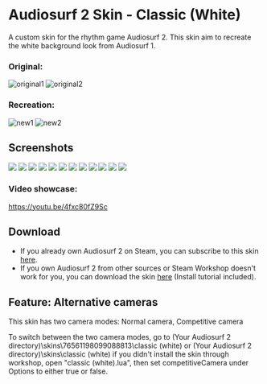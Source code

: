 # Audiosurf 2 Skin - Classic (White)
A custom skin for the rhythm game Audiosurf 2. This skin aim to recreate the white background look from Audiosurf 1.

### Original:
![original1](https://external-content.duckduckgo.com/iu/?u=https%3A%2F%2Fi.ytimg.com%2Fvi%2Fy_0vG9o-M0M%2Fmaxresdefault.jpg&f=1&nofb=1 )
![original2](https://external-content.duckduckgo.com/iu/?u=https%3A%2F%2Fapps4win.com%2Fwp-content%2Fuploads%2F2019%2F08%2Faudiosurf-13144-2.jpg&f=1&nofb=1)

### Recreation:
![new1](https://steamuserimages-a.akamaihd.net/ugc/1858301496484151855/D2B0E1EB307A5E45D399CFAF39BE24ED4AA4EAE6/?imw=5000&imh=5000&ima=fit&impolicy=Letterbox&imcolor=#000000&letterbox=false)
![new2](https://steamuserimages-a.akamaihd.net/ugc/1858301496484370532/597C448FB1F83C553BDE7242CDBEAD8355DD8DAF/?imw=5000&imh=5000&ima=fit&impolicy=Letterbox&imcolor=#000000&letterbox=false)

## Screenshots
![](https://steamuserimages-a.akamaihd.net/ugc/1858301496484140337/051629EB295DBB8B7FBBB5FC57DE9C00E58D9D5A/?imw=637&imh=358&ima=fit&impolicy=Letterbox&imcolor=%23000000&letterbox=true)
![](https://steamuserimages-a.akamaihd.net/ugc/1858301496484140742/FEF1C2D516CF1316E58B8E616981F11B39B13334/?imw=637&imh=358&ima=fit&impolicy=Letterbox&imcolor=%23000000&letterbox=true)
![](https://steamuserimages-a.akamaihd.net/ugc/1858301496484151855/D2B0E1EB307A5E45D399CFAF39BE24ED4AA4EAE6/?imw=637&imh=358&ima=fit&impolicy=Letterbox&imcolor=%23000000&letterbox=true)
![](https://steamuserimages-a.akamaihd.net/ugc/1858301496484147501/2BE77901338344C98CFEE2EE4191E8FE5A10E772/?imw=637&imh=358&ima=fit&impolicy=Letterbox&imcolor=%23000000&letterbox=true)
![](https://steamuserimages-a.akamaihd.net/ugc/1858301496484142358/96E17ECB1CE63291CD03D37279E86066022B5D01/?imw=637&imh=358&ima=fit&impolicy=Letterbox&imcolor=%23000000&letterbox=true)
![](https://steamuserimages-a.akamaihd.net/ugc/1858301496484388411/F3A6311DD3ED7A2F317FCFE7A315575DE4C14275/?imw=637&imh=358&ima=fit&impolicy=Letterbox&imcolor=%23000000&letterbox=true)
![](https://steamuserimages-a.akamaihd.net/ugc/1858301496484370532/597C448FB1F83C553BDE7242CDBEAD8355DD8DAF/?imw=637&imh=358&ima=fit&impolicy=Letterbox&imcolor=%23000000&letterbox=true)
![](https://steamuserimages-a.akamaihd.net/ugc/1858301496484375295/042CC7EC82ED7CF3E6BB6477C7FB7F212844F917/?imw=637&imh=358&ima=fit&impolicy=Letterbox&imcolor=%23000000&letterbox=true)
![](https://steamuserimages-a.akamaihd.net/ugc/1858301496484380131/D872721DBC6B5ACF536779F91CBCB8DD07015D3F/?imw=637&imh=358&ima=fit&impolicy=Letterbox&imcolor=%23000000&letterbox=true)
![](https://steamuserimages-a.akamaihd.net/ugc/1858301496484381817/5D5E4B821314D711E3170122EA2A93D13A08FB71/?imw=637&imh=358&ima=fit&impolicy=Letterbox&imcolor=%23000000&letterbox=true)
![](https://steamuserimages-a.akamaihd.net/ugc/1858301496484382404/CC2FC4084DA95234779335EA0903B5EB71A37D46/?imw=637&imh=358&ima=fit&impolicy=Letterbox&imcolor=%23000000&letterbox=true)
![](https://steamuserimages-a.akamaihd.net/ugc/1858301496484382983/EE8C005E60D2378B858EE207B8DFA324DC562B3B/?imw=637&imh=358&ima=fit&impolicy=Letterbox&imcolor=%23000000&letterbox=true)

### Video showcase:
https://youtu.be/4fxc80fZ9Sc

## Download
* If you already own Audiosurf 2 on Steam, you can subscribe to this skin [here](https://steamcommunity.com/sharedfiles/filedetails/?id=1157230034).
* If you own Audiosurf 2 from other sources or Steam Workshop doesn't work for you, you can download the skin [here](https://github.com/JiayuanWen/as2_skin_ClassicWhite/releases) (Install tutorial included).

## Feature: Alternative cameras
This skin has two camera modes: Normal camera, Competitive camera

To switch between the two camera modes, go to (Your Audiosurf 2 directory)\skins\76561198099088813\classic (white) or (Your Audiosurf 2 directory)\skins\classic (white) if you didn't install the skin through workshop, open "classic (white).lua", then set competitiveCamera under Options to either true or false.
